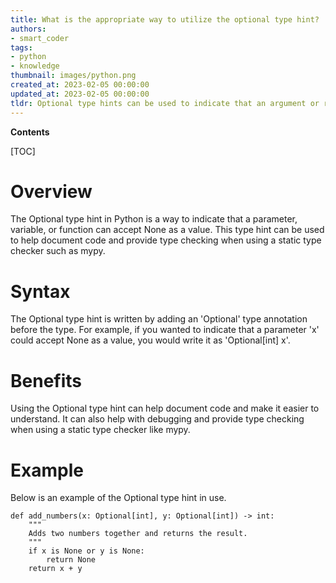 ```yaml
---
title: What is the appropriate way to utilize the optional type hint?
authors:
- smart_coder
tags:
- python
- knowledge
thumbnail: images/python.png
created_at: 2023-02-05 00:00:00
updated_at: 2023-02-05 00:00:00
tldr: Optional type hints can be used to indicate that an argument or return value of a function may be None.
---
```


**Contents**

[TOC]

# Overview
The Optional type hint in Python is a way to indicate that a parameter, variable, or function can accept None as a value. This type hint can be used to help document code and provide type checking when using a static type checker such as mypy. 

# Syntax
The Optional type hint is written by adding an 'Optional' type annotation before the type. For example, if you wanted to indicate that a parameter 'x' could accept None as a value, you would write it as 'Optional[int] x'. 

# Benefits
Using the Optional type hint can help document code and make it easier to understand. It can also help with debugging and provide type checking when using a static type checker like mypy. 

# Example
Below is an example of the Optional type hint in use.

```
def add_numbers(x: Optional[int], y: Optional[int]) -> int:
    """
    Adds two numbers together and returns the result.
    """
    if x is None or y is None:
        return None
    return x + y
```
